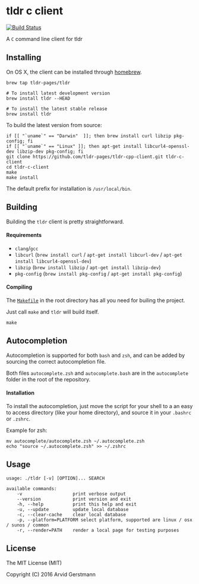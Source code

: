 tldr c client
=============

[![Build Status](https://travis-ci.org/tldr-pages/tldr-cpp-client.svg)](https://travis-ci.org/tldr-pages/tldr-cpp-client)

A `C` command line client for tldr

## Installing

On OS X, the client can be installed through [homebrew](http://brew.sh/).

```
brew tap tldr-pages/tldr

# To install latest development version
brew install tldr --HEAD

# To install the latest stable release
brew install tldr
```

To build the latest version from source:
```
if [[ "`uname`" == "Darwin"  ]]; then brew install curl libzip pkg-config; fi
if [[ "`uname`" == "Linux" ]]; then apt-get install libcurl4-openssl-dev libzip-dev pkg-config; fi
git clone https://github.com/tldr-pages/tldr-cpp-client.git tldr-c-client
cd tldr-c-client
make
make install
```

The default prefix for installation is `/usr/local/bin`.


## Building

Building the `tldr` client is pretty straightforward.

#### Requirements

- `clang`/`gcc`
- `libcurl` (`brew install curl` / `apt-get install libcurl-dev` / `apt-get install libcurl4-openssl-dev`)
- `libzip` (`brew install libzip` / `apt-get install libzip-dev`)
- `pkg-config` (`brew install pkg-config` / `apt-get install pkg-config`)

#### Compiling

The [`Makefile`](https://github.com/tldr-pages/tldr-cpp-client/blob/master/Makefile)
in the root directory has all you need for builing the project.

Just call `make` and `tldr` will build itself.

```
make
```

## Autocompletion

Autocompletion is supported for both `bash` and `zsh`, and can be added by sourcing
the correct autocompletion file.

Both files `autocomplete.zsh` and `autocomplete.bash` are in the `autocomplete`
folder in the root of the repository.

#### Installation

To install the autocompletion, just move the script for your shell to a an easy
to access directory (like your home directory), and source it in your `.bashrc` or `.zshrc`.

Example for zsh:

```
mv autocomplete/autocomplete.zsh ~/.autocomplete.zsh
echo "source ~/.autocomplete.zsh" >> ~/.zshrc
```



## Usage

```
usage: ./tldr [-v] [OPTION]... SEARCH

available commands:
    -v                   print verbose output
    --version            print version and exit
    -h, --help           print this help and exit
    -u, --update         update local database
    -c, --clear-cache    clear local database
    -p, --platform=PLATFORM select platform, supported are linux / osx / sunos / common
    -r, --render=PATH    render a local page for testing purposes
```

## License

The MIT License (MIT)

Copyright (C) 2016 Arvid Gerstmann

